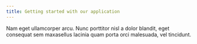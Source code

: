 ```yaml
---
title: Getting started with our application
---
```


Nam eget ullamcorper arcu. Nunc porttitor nisl a dolor blandit, eget consequat sem maxasellus lacinia quam porta orci malesuada, vel tincidunt.

